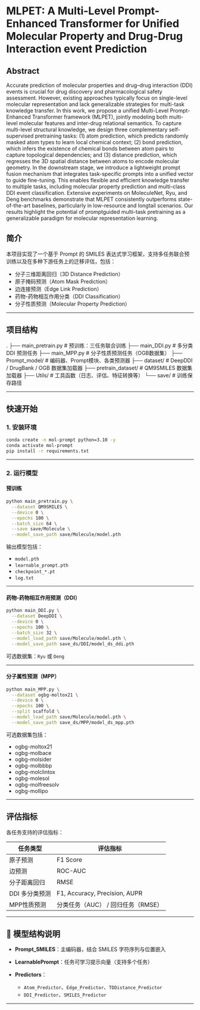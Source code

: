 
# MLPET: A Multi-Level Prompt-Enhanced Transformer for Unified Molecular Property and Drug-Drug Interaction event Prediction

## Abstract

Accurate prediction of molecular properties and drug–drug interaction (DDI) events is crucial for drug discovery and pharmacological safety assessment. 
However, existing approaches typically focus on single-level molecular representation and lack generalizable strategies for multi-task knowledge transfer. 
In this work, we propose a unified Multi-Level Prompt-Enhanced Transformer framework (MLPET), jointly modeling both multi-level molecular features and inter-drug relational semantics. 
To capture multi-level structural knowledge, we design three complementary self-supervised pretraining tasks: 
(1) atom prediction, which predicts randomly masked atom types to learn local chemical context; 
(2) bond prediction, which infers the existence of chemical bonds between atom pairs to capture topological dependencies; 
and (3) distance prediction, which regresses the 3D spatial distance between atoms to encode molecular geometry. 
In the downstream stage, we introduce a lightweight prompt fusion mechanism that integrates task-specific prompts into a unified vector to guide fine-tuning. 
This enables flexible and efficient knowledge transfer to multiple tasks, including molecular property prediction and multi-class DDI event classification. 
Extensive experiments on MoleculeNet, Ryu, and Deng benchmarks demonstrate that MLPET consistently outperforms state-of-the-art baselines, particularly in low-resource and longtail scenarios. 
Our results highlight the potential of promptguided multi-task pretraining as a generalizable paradigm for molecular representation learning. 


## 简介

本项目实现了一个基于 Prompt 的 SMILES 表达式学习框架，支持多任务联合预训练以及在多种下游任务上的迁移评估，包括：

- 分子三维距离回归（3D Distance Prediction）
- 原子掩码预测（Atom Mask Prediction）
- 边连接预测（Edge Link Prediction）
- 药物-药物相互作用分类（DDI Classification）
- 分子性质预测（Molecular Property Prediction）

---

## 项目结构

.
├── main_pretrain.py       # 预训练：三任务联合训练
├── main_DDI.py            # 多分类 DDI 预测任务
├── main_MPP.py            # 分子性质预测任务（OGB数据集）
├── Prompt_model/          # 编码器、Prompt模块、各类预测器
├── dataset/               # DeepDDI / DrugBank / OGB 数据集加载器
├── pretrain_dataset/      # QM9SMILES 数据集加载器
├── Utils/                 # 工具函数（日志、评估、特征转换等）
└── save/                  # 训练保存路径

---

## 快速开始

### 1. 安装环境

```bash
conda create -n mol-prompt python=3.10 -y
conda activate mol-prompt
pip install -r requirements.txt
```

---

### 2. 运行模型

#### 预训练

```bash
python main_pretrain.py \
  --dataset QM9SMILES \
  --device 0 \
  --epochs 100 \
  --batch_size 64 \
  --save save/Molecule \
  --model_save_path save/Molecule/model.pth
```

输出模型包括：

* `model.pth`
* `learnable_prompt.pth`
* `checkpoint_*.pt`
* `log.txt`

---

#### 药物-药物相互作用预测（DDI）

```bash
python main_DDI.py \
  --dataset DeepDDI \
  --device 0 \
  --epochs 100 \
  --batch_size 32 \
  --model_load_path save/Molecule/model.pth \
  --model_save_path save_ds/DDI/model_ds_ddi.pth
```

可选数据集：`Ryu` 或 `Deng`

---

#### 分子属性预测（MPP）

```bash
python main_MPP.py \
  --dataset ogbg-moltox21 \
  --device 0 \
  --epochs 100 \
  --split scaffold \
  --model_load_path save/Molecule/model.pth \
  --model_save_path save_ds/MPP/model_ds_mpp.pth
```

可选数据集包括：

* ogbg-moltox21
* ogbg-molbace
* ogbg-molsider
* ogbg-molbbbp
* ogbg-molclintox
* ogbg-molesol
* ogbg-molfreesolv
* ogbg-mollipo

---

## 评估指标

各任务支持的评估指标：

| 任务类型      | 评估指标                          |
|-----------| ----------------------------- |
| 原子预测      | F1 Score                      |
| 边预测       | ROC-AUC                       |
| 分子距离回归    | RMSE                          |
| DDI 多分类预测 | F1, Accuracy, Precision, AUPR |
| MPP性质预测   | 分类任务（AUC） / 回归任务（RMSE）        |

---

## 🧠 模型结构说明

* **Prompt\_SMILES**：主编码器，结合 SMILES 字符序列与位置嵌入
* **LearnablePrompt**：任务可学习提示向量（支持多个任务）
* **Predictors**：

  * `Atom_Predictor`、`Edge_Predictor`、`TDDistance_Predictor`
  * `DDI_Predictor`、`SMILES_Predictor`

---

